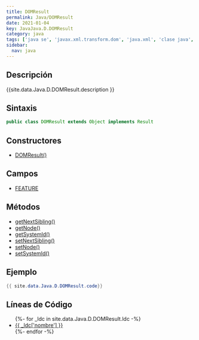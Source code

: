 ```yaml
---
title: DOMResult
permalink: Java/DOMResult
date: 2021-01-04
key: JavaJava.D.DOMResult
category: java
tags: ['java se', 'javax.xml.transform.dom', 'java.xml', 'clase java', 'Java 1.4']
sidebar: 
  nav: java
---
```


## Descripción
{{site.data.Java.D.DOMResult.description }}

## Sintaxis
~~~java
public class DOMResult extends Object implements Result
~~~

## Constructores
* [DOMResult()](/Java/DOMResult/DOMResult/)

## Campos
* [FEATURE](/Java/DOMResult/FEATURE)

## Métodos
* [getNextSibling()](/Java/DOMResult/getNextSibling)
* [getNode()](/Java/DOMResult/getNode)
* [getSystemId()](/Java/DOMResult/getSystemId)
* [setNextSibling()](/Java/DOMResult/setNextSibling)
* [setNode()](/Java/DOMResult/setNode)
* [setSystemId()](/Java/DOMResult/setSystemId)

## Ejemplo
~~~java
{{ site.data.Java.D.DOMResult.code}}
~~~

## Líneas de Código
<ul>
{%- for _ldc in site.data.Java.D.DOMResult.ldc -%}
   <li>
       <a href="{{_ldc['url'] }}">{{ _ldc['nombre'] }}</a>
   </li>
{%- endfor -%}
</ul>
